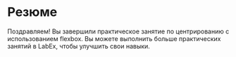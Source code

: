 # Резюме

Поздравляем! Вы завершили практическое занятие по центрированию с использованием flexbox. Вы можете выполнить больше практических занятий в LabEx, чтобы улучшить свои навыки.

